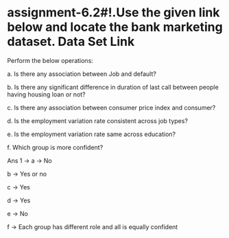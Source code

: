 # assignment-6.2#!.Use the given link below and locate the bank marketing dataset. Data Set Link
Perform the below operations:

a. Is there any association between Job and default?

b. Is there any significant difference in duration of last call between people having housing loan or not?

c. Is there any association between consumer price index and consumer?

d. Is the employment variation rate consistent across job types?

e. Is the employment variation rate same across education?

f. Which group is more confident?


Ans 1 ->
a ->
No

b ->
Yes or no

c ->
Yes

d ->
Yes

e ->
No

f ->
Each group has different role and all is equally confident



